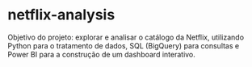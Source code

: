 # netflix-analysis
Objetivo do projeto: explorar e analisar o catálogo da Netflix, utilizando Python para o tratamento de dados, SQL (BigQuery) para consultas e Power BI para a construção de um dashboard interativo.
